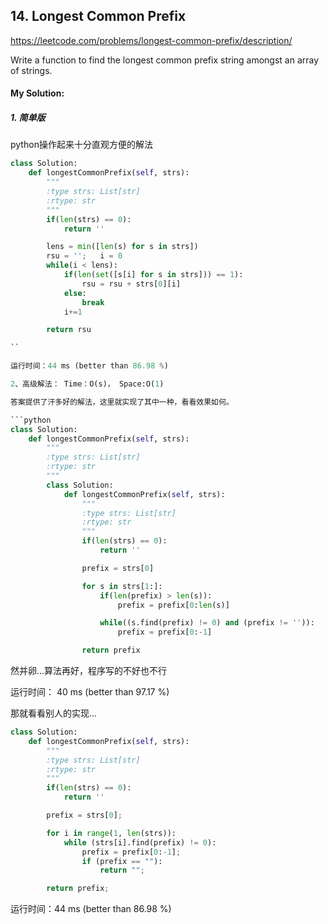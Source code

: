 ## 14. Longest Common Prefix

https://leetcode.com/problems/longest-common-prefix/description/

Write a function to find the longest common prefix string amongst an array of strings.

#### My Solution:
##### 1. 简单版

python操作起来十分直观方便的解法

```python
class Solution:
    def longestCommonPrefix(self, strs):
        """
        :type strs: List[str]
        :rtype: str
        """
        if(len(strs) == 0):
            return ''

        lens = min([len(s) for s in strs])
        rsu = '';   i = 0
        while(i < lens):
            if(len(set([s[i] for s in strs])) == 1):
                rsu = rsu + strs[0][i]
            else:
                break
            i+=1

        return rsu

``

运行时间：44 ms (better than 86.98 %)

2、高级解法： Time：O(s)， Space:O(1)

答案提供了汗多好的解法，这里就实现了其中一种，看看效果如何。

```python
class Solution:
    def longestCommonPrefix(self, strs):
        """
        :type strs: List[str]
        :rtype: str
        """
        class Solution:
            def longestCommonPrefix(self, strs):
                """
                :type strs: List[str]
                :rtype: str
                """
                if(len(strs) == 0):
                    return ''

                prefix = strs[0]

                for s in strs[1:]:
                    if(len(prefix) > len(s)):
                        prefix = prefix[0:len(s)]

                    while((s.find(prefix) != 0) and (prefix != '')):
                        prefix = prefix[0:-1]

                return prefix
```

然并卵...算法再好，程序写的不好也不行

运行时间：	40 ms (better than  97.17 %)

那就看看别人的实现...

```python
class Solution:
    def longestCommonPrefix(self, strs):
        """
        :type strs: List[str]
        :rtype: str
        """
        if(len(strs) == 0):
            return ''

        prefix = strs[0];

        for i in range(1, len(strs)):
            while (strs[i].find(prefix) != 0):
                prefix = prefix[0:-1];
                if (prefix == ""):
                    return "";

        return prefix;
```

运行时间：44 ms (better than 86.98 %)
